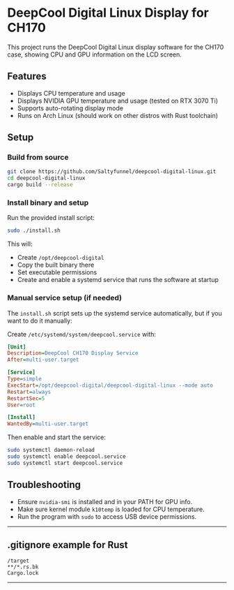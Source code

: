 # DeepCool Digital Linux Display for CH170

This project runs the DeepCool Digital Linux display software for the CH170 case, showing CPU and GPU information on the LCD screen.

## Features

- Displays CPU temperature and usage
- Displays NVIDIA GPU temperature and usage (tested on RTX 3070 Ti)
- Supports auto-rotating display mode
- Runs on Arch Linux (should work on other distros with Rust toolchain)

## Setup

### Build from source

```bash
git clone https://github.com/Saltyfunnel/deepcool-digital-linux.git
cd deepcool-digital-linux
cargo build --release
```

### Install binary and setup

Run the provided install script:

```bash
sudo ./install.sh
```

This will:

- Create `/opt/deepcool-digital`
- Copy the built binary there
- Set executable permissions
- Create and enable a systemd service that runs the software at startup

### Manual service setup (if needed)

The `install.sh` script sets up the systemd service automatically, but if you want to do it manually:

Create `/etc/systemd/system/deepcool.service` with:

```ini
[Unit]
Description=DeepCool CH170 Display Service
After=multi-user.target

[Service]
Type=simple
ExecStart=/opt/deepcool-digital/deepcool-digital-linux --mode auto
Restart=always
RestartSec=5
User=root

[Install]
WantedBy=multi-user.target
```

Then enable and start the service:

```bash
sudo systemctl daemon-reload
sudo systemctl enable deepcool.service
sudo systemctl start deepcool.service
```

## Troubleshooting

- Ensure `nvidia-smi` is installed and in your PATH for GPU info.
- Make sure kernel module `k10temp` is loaded for CPU temperature.
- Run the program with `sudo` to access USB device permissions.

---

## .gitignore example for Rust

```
/target
**/*.rs.bk
Cargo.lock
```
---
